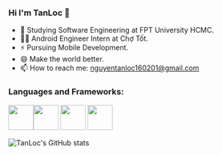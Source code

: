 ### Hi I'm TanLoc 👋

<!-- <img title="" src="https://icons-for-free.com/iconfiles/png/512/super+thor+wings+icon-1320166699905266736.png" alt="Alt Text" width="150" data-align="inline"> -->

- 🌱 Studying Software Engineering at FPT University HCMC.
- 🧑‍💻 Android Engineer Intern at Chợ Tốt.
- ⚡ Pursuing Mobile Development.
- 😄 Make the world better.
- 📫 How to reach me: nguyentanloc160201@gmail.com

<h3 align="left">Languages and Frameworks:</h3>

<img height=50 src="https://cdn.jsdelivr.net/gh/devicons/devicon/icons/java/java-original.svg"/><img height=50 src="https://cdn.jsdelivr.net/gh/devicons/devicon/icons/kotlin/kotlin-original.svg" /> 
            <img height=50 src="https://cdn.jsdelivr.net/gh/devicons/devicon/icons/android/android-original.svg" />
            <img height=50 src="https://www.svgrepo.com/show/303229/microsoft-sql-server-logo.svg" />
          
            
            
          
          

![TanLoc's GitHub stats](https://github-readme-stats.vercel.app/api?username=ngntanloc&theme=radical&show_icons=true)
